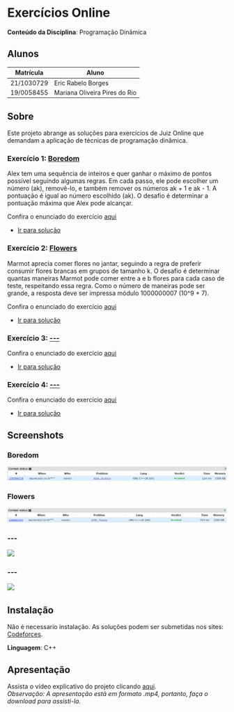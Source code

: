 # Exercícios Online

**Conteúdo da Disciplina**: Programação Dinâmica <br>

## Alunos
|Matrícula | Aluno |
| -- | -- |
| 21/1030729  |  Eric Rabelo Borges |
| 19/0058455  |  Mariana Oliveira Pires do Rio |

## Sobre 

Este projeto abrange as soluções para exercícios de Juiz Online que demandam a aplicação de técnicas de programação dinâmica.
 
### Exercício 1:  [Boredom](https://codeforces.com/problemset/problem/455/A)

Alex tem uma sequência de inteiros e quer ganhar o máximo de pontos possível seguindo algumas regras. Em cada passo, ele pode escolher um número (ak), removê-lo, e também remover os números ak + 1 e ak - 1. A pontuação é igual ao número escolhido (ak). O desafio é determinar a pontuação máxima que Alex pode alcançar. 

Confira o enunciado do exercício [aqui](https://codeforces.com/problemset/problem/455/A)

- [Ir para solução](Solutions/Boredom.cpp)

### Exercício 2: [Flowers](https://codeforces.com/problemset/problem/474/D)

Marmot aprecia comer flores no jantar, seguindo a regra de preferir consumir flores brancas em grupos de tamanho k. O desafio é determinar quantas maneiras Marmot pode comer entre a e b flores para cada caso de teste, respeitando essa regra. Como o número de maneiras pode ser grande, a resposta deve ser impressa módulo 1000000007 (10^9 + 7).

Confira o enunciado do exercício [aqui](https://codeforces.com/problemset/problem/474/D)

- [Ir para solução](Solutions/Flowers.cpp)
### Exercício 3: [---](https://codeforces.com/problemset/problem/1285/D)


Confira o enunciado do exercício [aqui](https://codeforces.com/problemset/problem/1285/D)

- [Ir para solução](Solutions/Dr.EvilUnderscores.cpp)

### Exercício 4: [---](https://codeforces.com/contest/1385/problem/D)


Confira o enunciado do exercício [aqui](https://codeforces.com/contest/1385/problem/D)

- [Ir para solução](Solutions/a-GoodString.cpp)


## Screenshots

### Boredom
![](Assets/Boredom.png)

### Flowers
![](Assets/Flowers.png)

### ---
![](Assets/Dr.EvilUnderscores.png)

### ---
![](Assets/aGoodString.cpp.png)

## Instalação 
Não é necessario instalação. As soluções podem ser submetidas nos sites: [Codeforces](https://codeforces.com/).

**Linguagem**: C++<br>

## Apresentação
Assista o vídeo explicativo do projeto clicando [aqui](/Apresentação.mp4). <br>
*Observação: A apresentação está em formato .mp4, portanto, faça o download para assisti-la.*